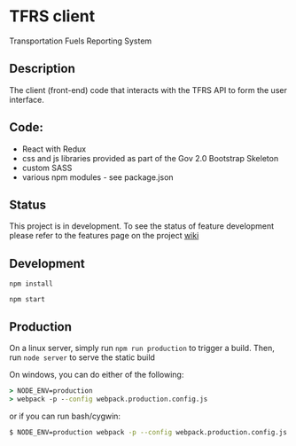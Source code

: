# TFRS client

Transportation Fuels Reporting System

## Description

The client (front-end) code that interacts with the TFRS API to form the user interface.

## Code:

* React with Redux
* css and js libraries provided as part of the Gov 2.0 Bootstrap Skeleton
* custom SASS
* various npm modules - see package.json

## Status

This project is in development. To see the status of feature development please refer to the features page on the project [wiki](https://github.com/bcgov/tfrs/wiki/features)

## Development

~~~
npm install
~~~

~~~
npm start
~~~

## Production
On a linux server, simply run `npm run production` to trigger a build. Then, run `node server` to serve the static build

On windows, you can do either of the following:
```bat
> NODE_ENV=production
> webpack -p --config webpack.production.config.js
```
or if you can run bash/cygwin:
```bash
$ NODE_ENV=production webpack -p --config webpack.production.config.js
```
